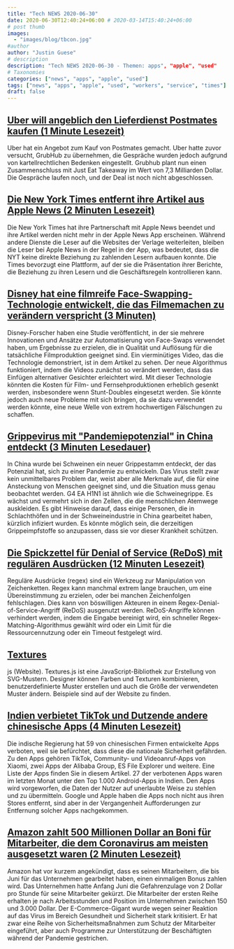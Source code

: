 ```yaml
---
title: "Tech NEWS 2020-06-30"
date: 2020-06-30T12:40:24+06:00 # 2020-03-14T15:40:24+06:00
# post thumb
images:
  - "images/blog/tbcon.jpg"
#author
author: "Justin Guese"
# description
description: "Tech NEWS 2020-06-30 - Themen: apps", "apple", "used"
# Taxonomies
categories: ["news", "apps", "apple", "used"]
tags: ["news", "apps", "apple", "used", "workers", "service", "times"]
draft: false
---
```


## [Uber will angeblich den Lieferdienst Postmates kaufen (1 Minute Lesezeit)](https://www.cnet.com/news/uber-reportedly-looking-to-buy-postmates-delivery-service//1/0100017304b75c58-c8bcb212-0632-4be6-9bfb-73cf821ea61c-000000/o-qBrx1WFapxCnBG8yn_HwL7wXfhp1WCb1CenhCRbz8=147)

 Uber hat ein Angebot zum Kauf von Postmates gemacht. Uber hatte zuvor versucht, GrubHub zu übernehmen, die Gespräche wurden jedoch aufgrund von kartellrechtlichen Bedenken eingestellt. Grubhub plant nun einen Zusammenschluss mit Just Eat Takeaway im Wert von 7,3 Milliarden Dollar. Die Gespräche laufen noch, und der Deal ist noch nicht abgeschlossen.

## [Die New York Times entfernt ihre Artikel aus Apple News (2 Minuten Lesezeit)](https://www.engadget.com/new-york-times-leaves-apple-news-app-183623496.html/1/0100017304b75c58-c8bcb212-0632-4be6-9bfb-73cf821ea61c-000000/l7jN5UOCOnQ0aTzXy_I9ePxqtUhJ33NnT4zQl6RaxYo=147)

 Die New York Times hat ihre Partnerschaft mit Apple News beendet und ihre Artikel werden nicht mehr in der Apple News App erscheinen. Während andere Dienste die Leser auf die Websites der Verlage weiterleiten, bleiben die Leser bei Apple News in der Regel in der App, was bedeutet, dass die NYT keine direkte Beziehung zu zahlenden Lesern aufbauen konnte. Die Times bevorzugt eine Plattform, auf der sie die Präsentation ihrer Berichte, die Beziehung zu ihren Lesern und die Geschäftsregeln kontrollieren kann.

## [Disney hat eine filmreife Face-Swapping-Technologie entwickelt, die das Filmemachen zu verändern verspricht (3 Minuten)](https://gizmodo.com/disneys-developed-movie-quality-face-swapping-technolog-1844202003/1/0100017304b75c58-c8bcb212-0632-4be6-9bfb-73cf821ea61c-000000/hOw15FfMn6H7D7p3dUYpFnJDhr-C5P3sqHXjdOPSJjI=147)

 Disney-Forscher haben eine Studie veröffentlicht, in der sie mehrere Innovationen und Ansätze zur Automatisierung von Face-Swaps verwendet haben, um Ergebnisse zu erzielen, die in Qualität und Auflösung für die tatsächliche Filmproduktion geeignet sind. Ein vierminütiges Video, das die Technologie demonstriert, ist in dem Artikel zu sehen. Der neue Algorithmus funktioniert, indem die Videos zunächst so verändert werden, dass das Einfügen alternativer Gesichter erleichtert wird. Mit dieser Technologie könnten die Kosten für Film- und Fernsehproduktionen erheblich gesenkt werden, insbesondere wenn Stunt-Doubles eingesetzt werden. Sie könnte jedoch auch neue Probleme mit sich bringen, da sie dazu verwendet werden könnte, eine neue Welle von extrem hochwertigen Fälschungen zu schaffen.

## [Grippevirus mit "Pandemiepotenzial" in China entdeckt (3 Minuten Lesedauer)](https://www.bbc.com/news/health-53218704/1/0100017304b75c58-c8bcb212-0632-4be6-9bfb-73cf821ea61c-000000/e-DKjWtXng963E-9MdcHCaIaazdSD1wunrEKCzQcqD0=147)

 In China wurde bei Schweinen ein neuer Grippestamm entdeckt, der das Potenzial hat, sich zu einer Pandemie zu entwickeln. Das Virus stellt zwar kein unmittelbares Problem dar, weist aber alle Merkmale auf, die für eine Ansteckung von Menschen geeignet sind, und die Situation muss genau beobachtet werden. G4 EA H1N1 ist ähnlich wie die Schweinegrippe. Es wächst und vermehrt sich in den Zellen, die die menschlichen Atemwege auskleiden. Es gibt Hinweise darauf, dass einige Personen, die in Schlachthöfen und in der Schweineindustrie in China gearbeitet haben, kürzlich infiziert wurden. Es könnte möglich sein, die derzeitigen Grippeimpfstoffe so anzupassen, dass sie vor dieser Krankheit schützen.

## [Die Spickzettel für Denial of Service (ReDoS) mit regulären Ausdrücken (12 Minuten Lesezeit)](https://levelup.gitconnected.com/the-regular-expression-denial-of-service-redos-cheat-sheet-a78d0ed7d865/1/0100017304b75c58-c8bcb212-0632-4be6-9bfb-73cf821ea61c-000000/hZqdQ8NL35gYxnBBw0BnjUfL7_OVNJ3KIpdJK7MYDfU=147)

 Reguläre Ausdrücke (regex) sind ein Werkzeug zur Manipulation von Zeichenketten. Regex kann manchmal extrem lange brauchen, um eine Übereinstimmung zu erzielen, oder bei manchen Zeichenfolgen fehlschlagen. Dies kann von böswilligen Akteuren in einem Regex-Denial-of-Service-Angriff (ReDoS) ausgenutzt werden. ReDoS-Angriffe können verhindert werden, indem die Eingabe bereinigt wird, ein schneller Regex-Matching-Algorithmus gewählt wird oder ein Limit für die Ressourcennutzung oder ein Timeout festgelegt wird.

## [Textures](https://riccardoscalco.it/textures//1/0100017304b75c58-c8bcb212-0632-4be6-9bfb-73cf821ea61c-000000/dm_X6lmMTpzVW0iV4rGoaPrlwQMZbrjzRHgGBqHAs0c=147)

js (Website). Textures.js ist eine JavaScript-Bibliothek zur Erstellung von SVG-Mustern. Designer können Farben und Texturen kombinieren, benutzerdefinierte Muster erstellen und auch die Größe der verwendeten Muster ändern. Beispiele sind auf der Website zu finden.

## [Indien verbietet TikTok und Dutzende andere chinesische Apps (4 Minuten Lesezeit)](https://techcrunch.com/2020/06/29/india-bans-tiktok-dozens-of-other-chinese-apps//1/0100017304b75c58-c8bcb212-0632-4be6-9bfb-73cf821ea61c-000000/squ3NM0MKzhHfjfBiXG_LzXdNdxbhK5s5Pnx-npLAbQ=147)

 Die indische Regierung hat 59 von chinesischen Firmen entwickelte Apps verboten, weil sie befürchtet, dass diese die nationale Sicherheit gefährden. Zu den Apps gehören TikTok, Community- und Videoanruf-Apps von Xiaomi, zwei Apps der Alibaba Group, ES File Explorer und weitere. Eine Liste der Apps finden Sie in diesem Artikel. 27 der verbotenen Apps waren im letzten Monat unter den Top 1.000 Android-Apps in Indien. Den Apps wird vorgeworfen, die Daten der Nutzer auf unerlaubte Weise zu stehlen und zu übermitteln. Google und Apple haben die Apps noch nicht aus ihren Stores entfernt, sind aber in der Vergangenheit Aufforderungen zur Entfernung solcher Apps nachgekommen.

## [Amazon zahlt 500 Millionen Dollar an Boni für Mitarbeiter, die dem Coronavirus am meisten ausgesetzt waren (2 Minuten Lesezeit)](https://www.cnet.com/news/amazon-to-pay-500-million-in-bonuses-for-workers-most-exposed-to-coronavirus//1/0100017304b75c58-c8bcb212-0632-4be6-9bfb-73cf821ea61c-000000/EpDQcBD2TMne3GsAKNkkv_hR-KpoNlooeMJ1A9NFbQY=147)

 Amazon hat vor kurzem angekündigt, dass es seinen Mitarbeitern, die bis Juni für das Unternehmen gearbeitet haben, einen einmaligen Bonus zahlen wird. Das Unternehmen hatte Anfang Juni die Gefahrenzulage von 2 Dollar pro Stunde für seine Mitarbeiter gekürzt. Die Mitarbeiter der ersten Reihe erhalten je nach Arbeitsstunden und Position im Unternehmen zwischen 150 und 3.000 Dollar. Der E-Commerce-Gigant wurde wegen seiner Reaktion auf das Virus im Bereich Gesundheit und Sicherheit stark kritisiert. Er hat zwar eine Reihe von Sicherheitsmaßnahmen zum Schutz der Mitarbeiter eingeführt, aber auch Programme zur Unterstützung der Beschäftigten während der Pandemie gestrichen.

